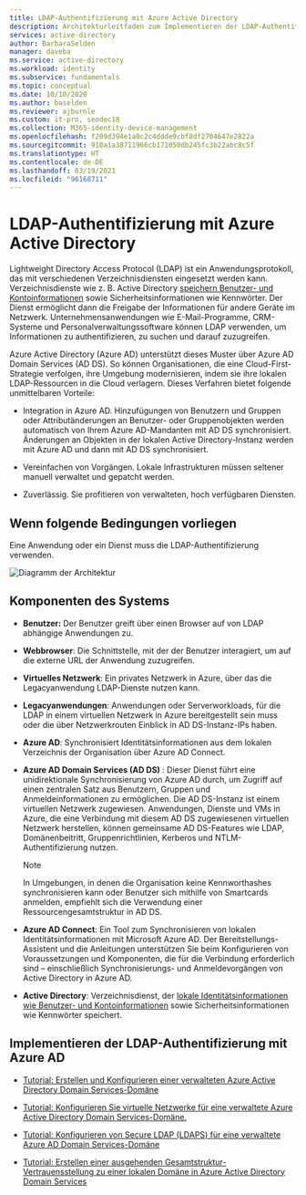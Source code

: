 ```yaml
---
title: LDAP-Authentifizierung mit Azure Active Directory
description: Architekturleitfaden zum Implementieren der LDAP-Authentifizierung mit Azure Active Directory
services: active-directory
author: BarbaraSelden
manager: daveba
ms.service: active-directory
ms.workload: identity
ms.subservice: fundamentals
ms.topic: conceptual
ms.date: 10/10/2020
ms.author: baselden
ms.reviewer: ajburnle
ms.custom: it-pro, seodec18
ms.collection: M365-identity-device-management
ms.openlocfilehash: f209d394e1a0c2c4ddde9cbf8df2704647e2822a
ms.sourcegitcommit: 910a1a38711966cb171050db245fc3b22abc8c5f
ms.translationtype: HT
ms.contentlocale: de-DE
ms.lasthandoff: 03/19/2021
ms.locfileid: "96168711"
---
```

# <a name="ldap-authentication-with-azure-active-directory"></a>LDAP-Authentifizierung mit Azure Active Directory

Lightweight Directory Access Protocol (LDAP) ist ein Anwendungsprotokoll, das mit verschiedenen Verzeichnisdiensten eingesetzt werden kann. Verzeichnisdienste wie z. B. Active Directory [speichern Benutzer- und Kontoinformationen](https://www.dnsstuff.com/active-directory-service-accounts) sowie Sicherheitsinformationen wie Kennwörter. Der Dienst ermöglicht dann die Freigabe der Informationen für andere Geräte im Netzwerk. Unternehmensanwendungen wie E-Mail-Programme, CRM-Systeme und Personalverwaltungssoftware können LDAP verwenden, um Informationen zu authentifizieren, zu suchen und darauf zuzugreifen. 

Azure Active Directory (Azure AD) unterstützt dieses Muster über Azure AD Domain Services (AD DS). So können Organisationen, die eine Cloud-First-Strategie verfolgen, ihre Umgebung modernisieren, indem sie ihre lokalen LDAP-Ressourcen in die Cloud verlagern. Dieses Verfahren bietet folgende unmittelbaren Vorteile: 

* Integration in Azure AD. Hinzufügungen von Benutzern und Gruppen oder Attributänderungen an Benutzer- oder Gruppenobjekten werden automatisch von Ihrem Azure AD-Mandanten mit AD DS synchronisiert. Änderungen an Objekten in der lokalen Active Directory-Instanz werden mit Azure AD und dann mit AD DS synchronisiert.

* Vereinfachen von Vorgängen. Lokale Infrastrukturen müssen seltener manuell verwaltet und gepatcht werden. 

* Zuverlässig. Sie profitieren von verwalteten, hoch verfügbaren Diensten. 

## <a name="use-when"></a>Wenn folgende Bedingungen vorliegen

Eine Anwendung oder ein Dienst muss die LDAP-Authentifizierung verwenden.

![Diagramm der Architektur](./media/authentication-patterns/ldap-auth.png)

## <a name="components-of-system"></a>Komponenten des Systems

* **Benutzer:** Der Benutzer greift über einen Browser auf von LDAP abhängige Anwendungen zu.

* **Webbrowser**: Die Schnittstelle, mit der der Benutzer interagiert, um auf die externe URL der Anwendung zuzugreifen.

* **Virtuelles Netzwerk**: Ein privates Netzwerk in Azure, über das die Legacyanwendung LDAP-Dienste nutzen kann. 

* **Legacyanwendungen**: Anwendungen oder Serverworkloads, für die LDAP in einem virtuellen Netzwerk in Azure bereitgestellt sein muss oder die über Netzwerkrouten Einblick in AD DS-Instanz-IPs haben. 

* **Azure AD**: Synchronisiert Identitätsinformationen aus dem lokalen Verzeichnis der Organisation über Azure AD Connect.

* **Azure AD Domain Services (AD DS)** : Dieser Dienst führt eine unidirektionale Synchronisierung von Azure AD durch, um Zugriff auf einen zentralen Satz aus Benutzern, Gruppen und Anmeldeinformationen zu ermöglichen. Die AD DS-Instanz ist einem virtuellen Netzwerk zugewiesen. Anwendungen, Dienste und VMs in Azure, die eine Verbindung mit diesem AD DS zugewiesenen virtuellen Netzwerk herstellen, können gemeinsame AD DS-Features wie LDAP, Domänenbeitritt, Gruppenrichtlinien, Kerberos und NTLM-Authentifizierung nutzen.
   > [!NOTE]
   >  In Umgebungen, in denen die Organisation keine Kennworthashes synchronisieren kann oder Benutzer sich mithilfe von Smartcards anmelden, empfiehlt sich die Verwendung einer Ressourcengesamtstruktur in AD DS. 

* **Azure AD Connect**: Ein Tool zum Synchronisieren von lokalen Identitätsinformationen mit Microsoft Azure AD. Der Bereitstellungs-Assistent und die Anleitungen unterstützen Sie beim Konfigurieren von Voraussetzungen und Komponenten, die für die Verbindung erforderlich sind – einschließlich Synchronisierungs- und Anmeldevorgängen von Active Directory in Azure AD. 

* **Active Directory**: Verzeichnisdienst, der [lokale Identitätsinformationen wie Benutzer- und Kontoinformationen](https://www.dnsstuff.com/active-directory-service-accounts) sowie Sicherheitsinformationen wie Kennwörter speichert.

## <a name="implement-ldap-authentication-with-azure-ad"></a>Implementieren der LDAP-Authentifizierung mit Azure AD

* [Tutorial: Erstellen und Konfigurieren einer verwalteten Azure Active Directory Domain Services-Domäne](../../active-directory-domain-services/tutorial-create-instance.md) 

* [Tutorial: Konfigurieren Sie virtuelle Netzwerke für eine verwaltete Azure Active Directory Domain Services-Domäne.](../../active-directory-domain-services/tutorial-configure-networking.md) 

* [Tutorial: Konfigurieren von Secure LDAP (LDAPS) für eine verwaltete Azure AD Domain Services-Domäne](../../active-directory-domain-services/tutorial-configure-ldaps.md) 

* [Tutorial: Erstellen einer ausgehenden Gesamtstruktur-Vertrauensstellung zu einer lokalen Domäne in Azure Active Directory Domain Services](../../active-directory-domain-services/tutorial-create-forest-trust.md)

